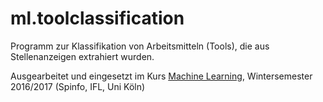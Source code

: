 # ml.toolclassification

Programm zur Klassifikation von Arbeitsmitteln (Tools), die aus Stellenanzeigen extrahiert wurden. 

Ausgearbeitet und eingesetzt im Kurs [Machine Learning](http://www.spinfo.phil-fak.uni-koeln.de/30304.html?&L=1), 
Wintersemester 2016/2017 (Spinfo, IFL, Uni Köln) 

